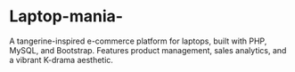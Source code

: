 # Laptop-mania-
A tangerine-inspired e-commerce platform for laptops, built with PHP, MySQL, and Bootstrap. Features product management, sales analytics, and a vibrant K-drama aesthetic.

